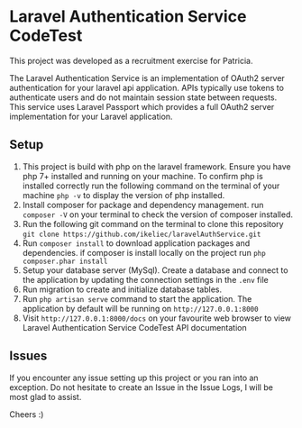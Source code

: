 # Laravel Authentication Service CodeTest

This project was developed as a recruitment exercise for Patricia.

The Laravel Authentication Service is an implementation of OAuth2 server authentication for your laravel api application. APIs typically use tokens to authenticate users and do not maintain session state between requests. This service uses Laravel Passport which provides a full OAuth2 server implementation for your Laravel application.

## Setup
1. This project is build with php on the laravel framework. Ensure you have php 7+ installed and running on your machine. To confirm php is installed correctly run the following command on the terminal of your machine `php -v` to display the version of php installed.
2. Install composer for package and dependency management. run `composer -V` on your terminal to check the version of composer installed.
3. Run the following git command on the terminal to clone this repository `git clone https://github.com/ikeliec/laravelAuthService.git`
4. Run `composer install` to download application packages and dependencies.  if composer is install locally on the project run `php composer.phar install`
5. Setup your database server (MySql). Create a database and connect to the application by updating the connection settings in the `.env` file
6. Run migration to create and initialize database tables.
7. Run `php artisan serve` command to start the application. The application by default will be running on `http://127.0.0.1:8000`
8. Visit `http://127.0.0.1:8000/docs` on your favourite web browser to view Laravel Authentication Service CodeTest API documentation

## Issues
If you encounter any issue setting up this project or you ran into an exception. Do not hesitate to create an Issue in the Issue Logs, I will be most glad to assist.

Cheers :)
